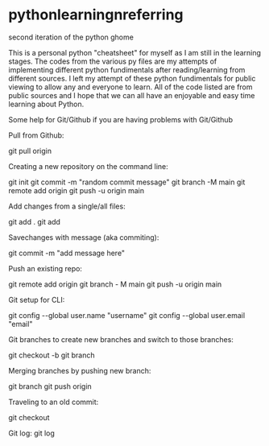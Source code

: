 # pythonlearningnreferring
second iteration of the python ghome

This is a personal python "cheatsheet" for myself as I am still in the learning stages.
The codes from the various py files are my attempts of implementing different python fundimentals after reading/learning from different sources.
I left my attempt of these python fundimentals for public viewing to allow any and everyone to learn.
All of the code listed are from public sources and I hope that we can all have an enjoyable and easy time learning about Python.





  Some help for Git/Github if you are having problems with Git/Github
  
  Pull from Github:
  
git pull origin <name>
  
  Creating a new repository on the command line:
  
git init
git commit -m "random commit message"
git branch -M main
git remote add origin <random git url>
git push -u origin main

  Add changes from a single/all files:
  
git add .
git add <filename>
  
  Savechanges with message (aka commiting):
  
git commit -m  "add message here"
  
  Push an existing repo:
  
git remote add origin <random git url>
git branch - M main
git push -u origin main
  
  Git setup for CLI:
  
git config --global user.name "username"
git config --global user.email "email"

  Git branches to create new branches and switch to those branches:
  
git checkout -b <name of new branch>
git branch

  Merging branches by pushing new branch:
  
git branch
git push origin <name of branch that you want to push>
  
  Traveling to an old commit:
  
git checkout <hash of an older commit which can be found in the logs>
  
  Git log:
git log
